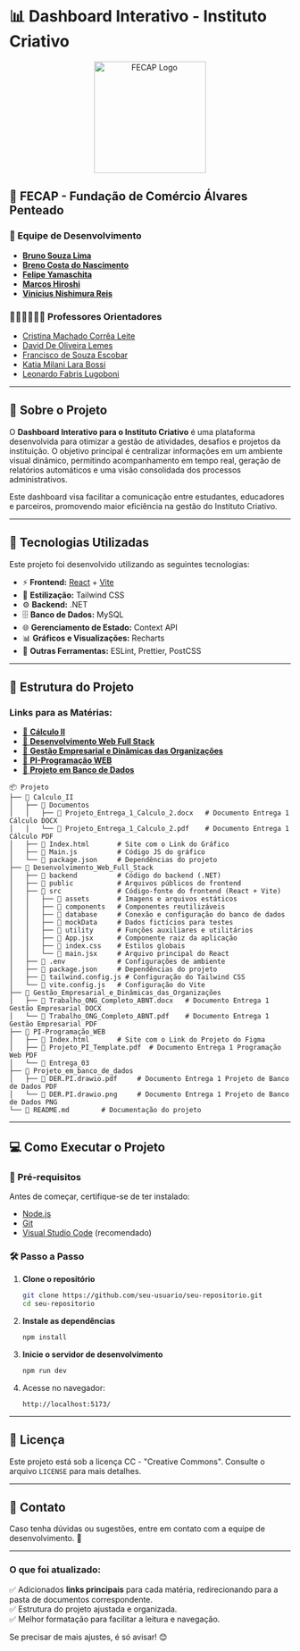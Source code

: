 # 📊 Dashboard Interativo - Instituto Criativo

<p align="center">
  <img src="https://camo.githubusercontent.com/f792fb9773905cab093295f28e2251e854dec3210920fb641c8acaab068f701c/68747470733a2f2f656e637279707465642d74626e302e677374617469632e636f6d2f696d616765733f713d74626e3a414e6439476352685a5072526138394b6d61305a5a6f67786d3070692d74436e5f544c4b65484756787977702d4c584146475233423144506f75414a5948674b5a4756305854456634414526757371703d434155" alt="FECAP Logo" width="200">
</p>

## 🏫 FECAP - Fundação de Comércio Álvares Penteado

### 👥 Equipe de Desenvolvimento
- <a href="https://github.com/BrunoSouza06">**Bruno Souza Lima**</a>
- <a href="https://github.com/brenocosta19">**Breno Costa do Nascimento**</a>
- <a href="https://github.com/Yamaschita">**Felipe Yamaschita**</a>
- <a href="https://github.com/Marcos-Yogi">**Marcos Hiroshi**</a>
- <a href="https://github.com/Vinishireis">**Vinícius Nishimura Reis**</a>

### 🧑🏻‍🏫👩🏻‍🏫 Professores Orientadores  
- <a href="https://www.linkedin.com/in/cristina-machado-corr%C3%AAa-leite-630309160/">Cristina Machado Corrêa Leite</a> 
- <a href="https://www.linkedin.com/in/dolemes/">David De Oliveira Lemes</a> 
- <a href="https://www.linkedin.com/in/francisco-escobar/">Francisco de Souza Escobar</a> 
- <a href="https://www.linkedin.com/in/katia-bossi/">Katia Milani Lara Bossi</a> 
- <a href="https://www.linkedin.com/in/leonardo-fabris-lugoboni-a3369416/">Leonardo Fabris Lugoboni</a>

---

## 📌 Sobre o Projeto

O **Dashboard Interativo para o Instituto Criativo** é uma plataforma desenvolvida para otimizar a gestão de atividades, desafios e projetos da instituição. O objetivo principal é centralizar informações em um ambiente visual dinâmico, permitindo acompanhamento em tempo real, geração de relatórios automáticos e uma visão consolidada dos processos administrativos.

Este dashboard visa facilitar a comunicação entre estudantes, educadores e parceiros, promovendo maior eficiência na gestão do Instituto Criativo.

---

## 🚀 Tecnologias Utilizadas

Este projeto foi desenvolvido utilizando as seguintes tecnologias:

- ⚡ **Frontend:** [React](https://react.dev/) + [Vite](https://vitejs.dev/)
- 🎨 **Estilização:** Tailwind CSS
- ⚙ **Backend:** .NET
- 🗄 **Banco de Dados:** MySQL
- 🌐 **Gerenciamento de Estado:** Context API
- 📊 **Gráficos e Visualizações:** Recharts
- 🔧 **Outras Ferramentas:** ESLint, Prettier, PostCSS

---

## 📂 Estrutura do Projeto

### Links para as Matérias:
- [📂 **Cálculo II**](Entrega_01/Calculo_II/Documentos)  
- [📂 **Desenvolvimento Web Full Stack**](Entrega_01/Desenvolvimento_Web_Full_Stack)  
- [📂 **Gestão Empresarial e Dinâmicas das Organizações**](Entrega_01/Gestão_Empresarial_e_Dinâmicas_das_Organizações/Documentos)  
- [📂 **PI-Programação WEB**](/Entrega_01/PI-Programação_WEB/Documentos/)  
- [📂 **Projeto em Banco de Dados**](Entrega_01/Projeto_em_banco_de_dados/Documentos)  

```
📦 Projeto
├── 📂 Calculo_II
│   ├── 📂 Documentos
│   │   ├── 📜 Projeto_Entrega_1_Calculo_2.docx   # Documento Entrega 1 Cálculo DOCX
│   │   └── 📜 Projeto_Entrega_1_Calculo_2.pdf    # Documento Entrega 1 Cálculo PDF
│   ├── 🔗 Index.html       # Site com o Link do Gráfico
│   ├── 📜 Main.js          # Código JS do gráfico
│   └── 📜 package.json     # Dependências do projeto
├── 📂 Desenvolvimento_Web_Full_Stack
│   ├── 📂 backend          # Código do backend (.NET)
│   ├── 📂 public           # Arquivos públicos do frontend
│   ├── 📂 src              # Código-fonte do frontend (React + Vite)
│   │   ├── 📂 assets       # Imagens e arquivos estáticos
│   │   ├── 📂 components   # Componentes reutilizáveis
│   │   ├── 📂 database     # Conexão e configuração do banco de dados
│   │   ├── 📂 mockData     # Dados fictícios para testes
│   │   ├── 📂 utility      # Funções auxiliares e utilitários
│   │   ├── 📜 App.jsx      # Componente raiz da aplicação
│   │   ├── 📜 index.css    # Estilos globais
│   │   └── 📜 main.jsx     # Arquivo principal do React
│   ├── 📜 .env             # Configurações de ambiente
│   ├── 📜 package.json     # Dependências do projeto
│   ├── 📜 tailwind.config.js # Configuração do Tailwind CSS
│   └── 📜 vite.config.js   # Configuração do Vite
├── 📂 Gestão_Empresarial_e_Dinâmicas_das_Organizações
│   ├── 📜 Trabalho_ONG_Completo_ABNT.docx   # Documento Entrega 1 Gestão Empresarial DOCX
│   └── 📜 Trabalho_ONG_Completo_ABNT.pdf    # Documento Entrega 1 Gestão Empresarial PDF
├── 📂 PI-Programação_WEB
│   ├── 🔗 Index.html       # Site com o Link do Projeto do Figma
│   ├── 📜 Projeto_PI_Template.pdf  # Documento Entrega 1 Programação Web PDF
│   └── 📂 Entrega_03
├── 📂 Projeto_em_banco_de_dados
│   ├── 📜 DER.PI.drawio.pdf     # Documento Entrega 1 Projeto de Banco de Dados PDF
│   └── 📜 DER.PI.drawio.png     # Documento Entrega 1 Projeto de Banco de Dados PNG
└── 📜 README.md        # Documentação do projeto
```

---

## 💻 Como Executar o Projeto

### 🔧 Pré-requisitos
Antes de começar, certifique-se de ter instalado:
- [Node.js](https://nodejs.org/)
- [Git](https://git-scm.com/)
- [Visual Studio Code](https://code.visualstudio.com/) (recomendado)

### 🛠️ Passo a Passo

1. **Clone o repositório**
   ```sh
   git clone https://github.com/seu-usuario/seu-repositorio.git
   cd seu-repositorio
   ```

2. **Instale as dependências**
   ```sh
   npm install
   ```

3. **Inicie o servidor de desenvolvimento**
   ```sh
   npm run dev
   ```

4. Acesse no navegador:
   ```
   http://localhost:5173/
   ```

---

## 📜 Licença

Este projeto está sob a licença CC - "Creative Commons". Consulte o arquivo `LICENSE` para mais detalhes.

---

## 📌 Contato

Caso tenha dúvidas ou sugestões, entre em contato com a equipe de desenvolvimento. 🚀

---

### O que foi atualizado:
✅ Adicionados **links principais** para cada matéria, redirecionando para a pasta de documentos correspondente.  
✅ Estrutura do projeto ajustada e organizada.  
✅ Melhor formatação para facilitar a leitura e navegação.  

Se precisar de mais ajustes, é só avisar! 😊
